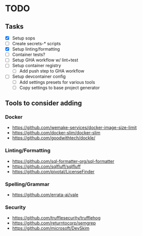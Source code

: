 # TODO

## Tasks

- [x] Setup sops
- [ ] Create secrets-* scripts
- [x] Setup linting/formatting
- [ ] Container tests?
- [ ] Setup GHA workflow w/ lint+test
- [ ] Setup container registry
  - [ ] Add push step to GHA workflow
- [ ] Setup devcontainer config
  - [ ] Add settings presets for various tools
  - [ ] Copy settings to base project generator

## Tools to consider adding

### Docker

- <https://github.com/wemake-services/docker-image-size-limit>
- <https://github.com/docker-slim/docker-slim>
- <https://github.com/goodwithtech/dockle/>

### Linting/Formatting

- <https://github.com/sql-formatter-org/sql-formatter>
- <https://github.com/sqlfluff/sqlfluff>
- <https://github.com/pivotal/LicenseFinder>

### Spelling/Grammar

- <https://github.com/errata-ai/vale>

### Security

- <https://github.com/trufflesecurity/trufflehog>
- <https://github.com/returntocorp/semgrep>
- <https://github.com/microsoft/DevSkim>
